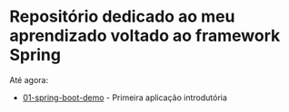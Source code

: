 <h1>Repositório dedicado ao meu aprendizado voltado ao framework Spring</h1>

<p> Até agora:</p>
<ul>
    <li><a href="https://github.com/Pvictox/Spring-Apps/tree/main/01-spring-boot-demo">01-spring-boot-demo</a> - Primeira aplicação introdutória</li>
</ul>
